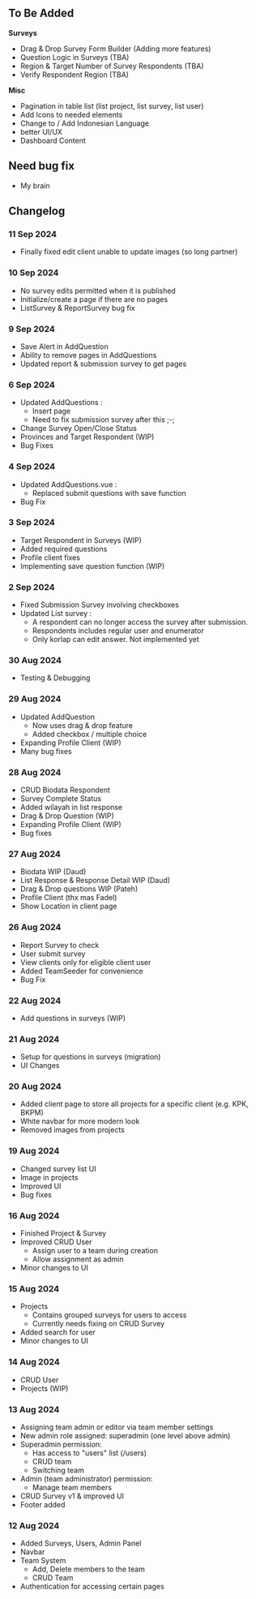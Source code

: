 ## To Be Added
**Surveys**
- Drag & Drop Survey Form Builder (Adding more features) <!-- Note: Add Edit Questions -->
- Question Logic in Surveys (TBA)
- Region & Target Number of Survey Respondents (TBA)
- Verify Respondent Region (TBA)
<!-- - Biodata Respondent (Complete V) (Age, Address, Phone Number, Instance) -->

**Misc**
- Pagination in table list (list project, list survey, list user)
- Add Icons to needed elements
- Change to / Add Indonesian Language
- better UI/UX
- Dashboard Content
<!-- - Updated Documentation (Fadel)
  - ERD Survey Database (V)
  - Activity Diagram (V) -->

## Need bug fix
- My brain

## Changelog
### 11 Sep 2024
- Finally fixed edit client unable to update images (so long partner)

### 10 Sep 2024
- No survey edits permitted when it is published
- Initialize/create a page if there are no pages
- ListSurvey & ReportSurvey bug fix

### 9 Sep 2024
- Save Alert in AddQuestion
- Ability to remove pages in AddQuestions
- Updated report & submission survey to get pages

### 6 Sep 2024
- Updated AddQuestions :
  - Insert page
  - Need to fix submission survey after this ;-;
- Change Survey Open/Close Status
- Provinces and Target Respondent (WIP) <!-- no cities/regencies yet -->
- Bug Fixes

### 4 Sep 2024
- Updated AddQuestions.vue : <!-- this is complex ngl -->
  - Replaced submit questions with save function
- Bug Fix

### 3 Sep 2024
- Target Respondent in Surveys (WIP)
- Added required questions
- Profile client fixes
- Implementing save question function (WIP)

### 2 Sep 2024
- Fixed Submission Survey involving checkboxes
- Updated List survey : 
  - A respondent can no longer access the survey after submission.
  - Respondents includes regular user and enumerator
  - Only korlap can edit answer. Not implemented yet

### 30 Aug 2024
- Testing & Debugging

### 29 Aug 2024
- Updated AddQuestion
  - Now uses drag & drop feature
  - Added checkbox / multiple choice
- Expanding Profile Client (WIP)
- Many bug fixes

### 28 Aug 2024
- CRUD Biodata Respondent
- Survey Complete Status
- Added wilayah in list response
- Drag & Drop Question (WIP)
- Expanding Profile Client (WIP)
- Bug fixes

### 27 Aug 2024
- Biodata WIP (Daud)
- List Response & Response Detail WIP (Daud)
- Drag & Drop questions WIP (Pateh)
- Profile Client (thx mas Fadel)
- Show Location in client page

### 26 Aug 2024
- Report Survey to check
- User submit survey
- View clients only for eligible client user
- Added TeamSeeder for convenience
- Bug Fix

### 22 Aug 2024
- Add questions in surveys (WIP)

### 21 Aug 2024
- Setup for questions in surveys (migration)
- UI Changes

### 20 Aug 2024
- Added client page to store all projects for a specific client (e.g. KPK, BKPM)
- White navbar for more modern look
- Removed images from projects

### 19 Aug 2024
- Changed survey list UI
- Image in projects
- Improved UI
- Bug fixes

### 16 Aug 2024
- Finished Project & Survey
- Improved CRUD User
  - Assign user to a team during creation
  - Allow assignment as admin
- Minor changes to UI

### 15 Aug 2024
- Projects 
  - Contains grouped surveys for users to access
  - Currently needs fixing on CRUD Survey
- Added search for user
- Minor changes to UI

### 14 Aug 2024
- CRUD User
- Projects (WIP)

### 13 Aug 2024
- Assigning team admin or editor via team member settings
- New admin role assigned: superadmin (one level above admin)
- Superadmin permission:
  - Has access to "users" list (/users)
  - CRUD team
  - Switching team
- Admin (team administrator) permission:
  - Manage team members
- CRUD Survey v1 & improved UI
- Footer added

### 12 Aug 2024
- Added Surveys, Users, Admin Panel
- Navbar
- Team System
    -  Add, Delete members to the team
    -  CRUD Team
- Authentication for accessing certain pages
